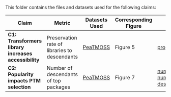 This folder contains the files and datasets used for the following claims:

| Claim | Metric | Datasets Used | Corresponding Figure | Files Used |
|-------|---------|---------|---------|---------|
| **C1: Transformers library increases accessibility** | Preservation rate of libraries to descendants | [PeaTMOSS](research_quantitative-analysis-of-hf-main/src/data/number_of_direct_descendant_models_per_download.csv) | Figure 5 | [proportion_DirectDescendantsToLibrary.py](research_quantitative-analysis-of-hf-main/src/proportion_DirectDescendantsToLibrary.py) |
| **C2: Popularity impacts PTM selection**        | Number of descendants of top packages  | [PeaTMOSS](data/PeaTMOSS_DIST.db.zip)| Figure 7 |[number_DirectDescendantsToParentModels.py](research_quantitative-analysis-of-hf-main/src/number_DirectDescendantsToParentModels.py), [number_DirectDescendantsToDownloads.py](research_quantitative-analysis-of-hf-main/src/number_DirectDescendantsToDownloads.py), [descendents.py](descendents.py) | 

